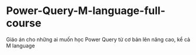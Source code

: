 # Power-Query-M-language-full-course
Giáo án cho những ai muốn học Power Query từ cơ bản lên nâng cao, kể cả M language
